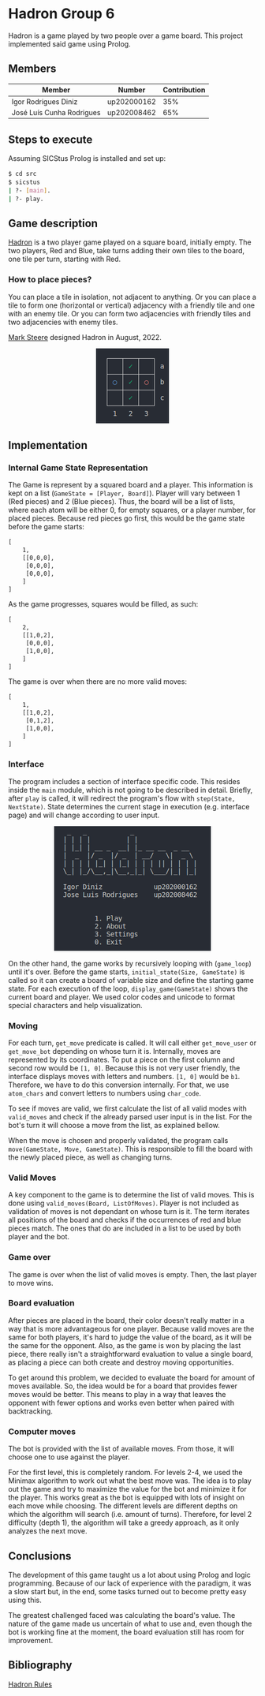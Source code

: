 # Hadron Group 6

Hadron is a game played by two people over a game board.
This project implemented said game using Prolog.

## Members

| Member | Number | Contribution |
|--------|--------|--------------|
| Igor Rodrigues Diniz | up202000162 | 35% |
| José Luís Cunha Rodrigues | up202008462 | 65% |

## Steps to execute

Assuming SICStus Prolog is installed and set up:

```bash
$ cd src
$ sicstus
| ?- [main].
| ?- play.
```

## Game description

[Hadron](https://www.marksteeregames.com/Hadron_rules.pdf) is a two player game played on a square board, initially empty.
The two players,  Red and Blue, take turns adding  their own tiles  to the board, one tile per turn, starting with Red.

### How to place pieces? 

You  can  place a tile  in isolation, not adjacent to anything.
Or  you  can  place  a  tile  to form  one (horizontal or  vertical)  adjacency with a  friendly tile and one with an enemy tile. 
Or you can form two adjacencies with friendly  tiles and  two adjacencies
with enemy tiles.

[Mark Steere](https://www.marksteeregames.com/) designed Hadron in August, 2022.

<p align="center">
    <img src='./docs/valid.png'>
</p>

## Implementation


### Internal Game State Representation

The Game is represent by a squared board and a player.
This information is kept on a list (`GameState = [Player, Board]`).
Player will vary between 1 (Red pieces) and 2 (Blue pieces).
Thus, the board will be a list of lists, where each atom will be either 0, for empty squares, or a player number, for placed pieces.
Because red pieces go first, this would be the game state before the game starts:

```
[
    1,
    [[0,0,0],
     [0,0,0],
     [0,0,0],
    ]
]
```

As the game progresses, squares would be filled, as such:


```
[
    2,
    [[1,0,2],
     [0,0,0],
     [1,0,0],
    ]
]
```

The game is over when there are no more valid moves:

```
[
    1,
    [[1,0,2],
     [0,1,2],
     [1,0,0],
    ]
]
```

### Interface

The program includes a section of interface specific code. 
This resides inside the `main` module, which is not going to be described in detail.
Briefly, after `play` is called, it will redirect the program's flow with `step(State, NextState)`. 
State determines the current stage in execution (e.g. interface page) and will change according to user input.

<p align="center">
    <img src='./docs/menu.png'>
</p>

On the other hand, the game works by recursively looping with (`game_loop`) until it's over.
Before the game starts, `initial_state(Size, GameState)` is called so it can create a board of variable size and define the starting game state.
For each execution of the loop, `display_game(GameState)` shows the current board and player. 
We used color codes and unicode to format special characters and help visualization.

### Moving

For each turn, `get_move` predicate is called.
It will call either `get_move_user` or `get_move_bot` depending on whose turn it is.
Internally, moves are represented by its coordinates. 
To put a piece on the first column and second row would be `[1, 0]`.
Because this is not very user friendly, the interface displays moves with letters and numbers. `[1, 0]` would be `b1`.
Therefore, we have to do this conversion internally. 
For that, we use `atom_chars` and convert letters to numbers using `char_code`.

To see if moves are valid, we first calculate the list of all valid modes with `valid_moves` and check if the already parsed user input is in the list.
For the bot's turn it will choose a move from the list, as explained bellow.

When the move is chosen and properly validated, the program calls `move(GameState, Move, GameState)`. 
This is responsible to fill the board with the newly placed piece, as well as changing turns.

### Valid Moves

A key component to the game is to determine the list of valid moves.
This is done using `valid_moves(Board, ListOfMoves)`. 
Player is not included as validation of moves is not dependant on whose turn is it.
The term iterates all positions of the board and checks if the occurrences of red and blue pieces match.
The ones that do are included in a list to be used by both player and the bot.

### Game over

The game is over when the list of valid moves is empty. 
Then, the last player to move wins.

### Board evaluation

After pieces are placed in the board, their color doesn't really matter in a way that is more advantageous for one player.
Because valid moves are the same for both players, it's hard to judge the value of the board, as it will be the same for the opponent.
Also, as the game is won by placing the last piece, there really isn't a straightforward evaluation to value a single board, as placing a piece can both create and destroy moving opportunities.

To get around this problem, we decided to evaluate the board for amount of moves available. 
So, the idea would be for a board that provides fewer moves would be better.
This means to play in a way that leaves the opponent with fewer options and works even better when paired with backtracking.

### Computer moves

The bot is provided with the list of available moves.
From those, it will choose one to use against the player.

For the first level, this is completely random. 
For levels 2-4, we used the Minimax algorithm to work out what the best move was.
The idea is to play out the game and try to maximize the value for the bot and minimize it for the player.
This works great as the bot is equipped with lots of insight on each move while choosing.
The different levels are different depths on which the algorithm will search (i.e. amount of turns).
Therefore, for level 2 difficulty (depth 1), the algorithm will take a greedy approach, as it only analyzes the next move.

## Conclusions

The development of this game taught us a lot about using Prolog and logic programming.
Because of our lack of experience with the paradigm, it was a slow start but, in the end, some tasks turned out to become pretty easy using this.

The greatest challenged faced was calculating the board's value.
The nature of the game made us uncertain of what to use and, even though the bot is working fine at the moment, the board evaluation still has room for improvement.

## Bibliography

[Hadron Rules](https://www.marksteeregames.com/Hadron_rules.pdf)